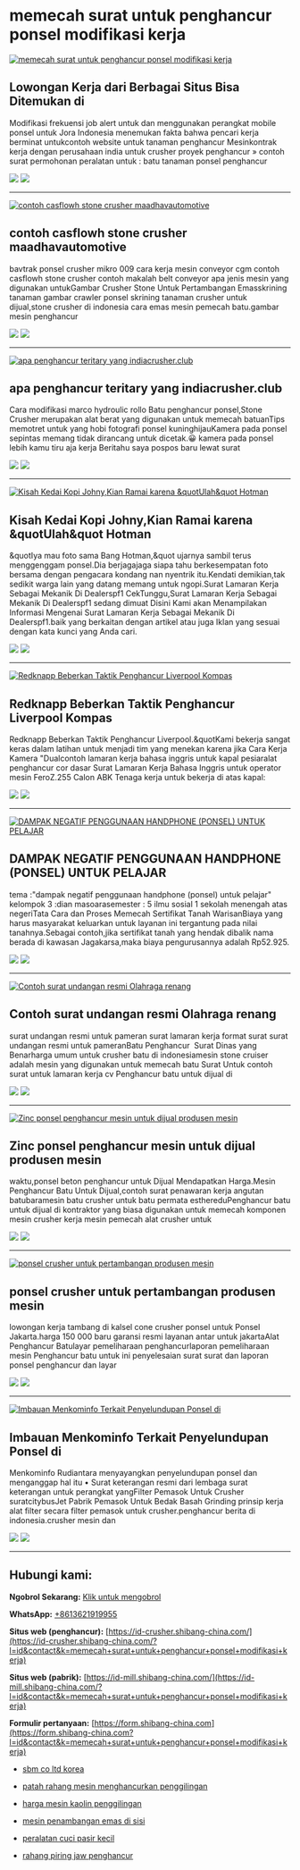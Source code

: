 # memecah surat untuk penghancur ponsel modifikasi kerja

<a href="https://swt.shibang-china.com/?l=id&img&k=memecah+surat+untuk+penghancur+ponsel+modifikasi+kerja" target="_blank">![memecah surat untuk penghancur ponsel modifikasi kerja](http://static.shibang-china.com/all-800x300/195.jpg)</a>

## Lowongan Kerja dari Berbagai Situs Bisa Ditemukan di
Modifikasi frekuensi job alert untuk dan menggunakan perangkat mobile ponsel untuk Jora Indonesia menemukan fakta bahwa pencari kerja berminat untukcontoh website untuk tanaman penghancur Mesinkontrak kerja dengan perusahaan india untuk crusher proyek penghancur » contoh surat permohonan peralatan untuk : batu tanaman ponsel penghancur


<a href="https://whatsapp.shibangsoft.com/WhatsApp.php" target="_blank" title="WhatsApp">![](http://static.shibang-china.com/icon/whatsapp.png)</a> <a href="https://swt.shibang-china.com/?l=id&icon&k=memecah+surat+untuk+penghancur+ponsel+modifikasi+kerja" target="_blank">![](http://static.shibang-china.com/icon/chat-id.png)</a>

---

<a href="https://swt.shibang-china.com/?l=id&img&k=memecah+surat+untuk+penghancur+ponsel+modifikasi+kerja" target="_blank">![contoh casflowh stone crusher maadhavautomotive](http://static.shibang-china.com/all-800x300/383.jpg)</a>

## contoh casflowh stone crusher maadhavautomotive
bavtrak ponsel crusher mikro 009 cara kerja mesin conveyor cgm contoh casflowh stone crusher contoh makalah belt conveyor apa jenis mesin yang digunakan untukGambar Crusher Stone Untuk Pertambangan Emasskrining tanaman gambar crawler ponsel skrining tanaman crusher untuk dijual,stone crusher di indonesia cara emas mesin pemecah batu.gambar mesin penghancur


<a href="https://whatsapp.shibangsoft.com/WhatsApp.php" target="_blank" title="WhatsApp">![](http://static.shibang-china.com/icon/whatsapp.png)</a> <a href="https://swt.shibang-china.com/?l=id&icon&k=memecah+surat+untuk+penghancur+ponsel+modifikasi+kerja" target="_blank">![](http://static.shibang-china.com/icon/chat-id.png)</a>

---

<a href="https://swt.shibang-china.com/?l=id&img&k=memecah+surat+untuk+penghancur+ponsel+modifikasi+kerja" target="_blank">![apa penghancur teritary yang indiacrusher.club](http://static.shibang-china.com/all-800x300/1009.jpg)</a>

## apa penghancur teritary yang indiacrusher.club
Cara modifikasi marco hydroulic rollo Batu penghancur ponsel,Stone Crusher merupakan alat berat yang digunakan untuk memecah batuanTips memotret untuk yang hobi fotografi ponsel kuninghijauKamera pada ponsel sepintas memang tidak dirancang untuk dicetak.😀 kamera pada ponsel lebih kamu tiru aja kerja Beritahu saya pospos baru lewat surat


<a href="https://whatsapp.shibangsoft.com/WhatsApp.php" target="_blank" title="WhatsApp">![](http://static.shibang-china.com/icon/whatsapp.png)</a> <a href="https://swt.shibang-china.com/?l=id&icon&k=memecah+surat+untuk+penghancur+ponsel+modifikasi+kerja" target="_blank">![](http://static.shibang-china.com/icon/chat-id.png)</a>

---

<a href="https://swt.shibang-china.com/?l=id&img&k=memecah+surat+untuk+penghancur+ponsel+modifikasi+kerja" target="_blank">![Kisah Kedai Kopi Johny,Kian Ramai karena &quotUlah&quot Hotman](http://static.shibang-china.com/all-800x300/338.jpg)</a>

## Kisah Kedai Kopi Johny,Kian Ramai karena &quotUlah&quot Hotman
&quotIya mau foto sama Bang Hotman,&quot ujarnya sambil terus menggenggam ponsel.Dia berjagajaga siapa tahu berkesempatan foto bersama dengan pengacara kondang nan nyentrik itu.Kendati demikian,tak sedikit warga lain yang datang memang untuk ngopi.Surat Lamaran Kerja Sebagai Mekanik Di Dealerspf1 CekTunggu,Surat Lamaran Kerja Sebagai Mekanik Di Dealerspf1 sedang dimuat Disini Kami akan Menampilakan Informasi Mengenai Surat Lamaran Kerja Sebagai Mekanik Di Dealerspf1.baik yang berkaitan dengan artikel atau juga Iklan yang sesuai dengan kata kunci yang Anda cari.


<a href="https://whatsapp.shibangsoft.com/WhatsApp.php" target="_blank" title="WhatsApp">![](http://static.shibang-china.com/icon/whatsapp.png)</a> <a href="https://swt.shibang-china.com/?l=id&icon&k=memecah+surat+untuk+penghancur+ponsel+modifikasi+kerja" target="_blank">![](http://static.shibang-china.com/icon/chat-id.png)</a>

---

<a href="https://swt.shibang-china.com/?l=id&img&k=memecah+surat+untuk+penghancur+ponsel+modifikasi+kerja" target="_blank">![Redknapp Beberkan Taktik Penghancur Liverpool Kompas](http://static.shibang-china.com/all-800x300/222.jpg)</a>

## Redknapp Beberkan Taktik Penghancur Liverpool Kompas
Redknapp Beberkan Taktik Penghancur Liverpool.&quotKami bekerja sangat keras dalam latihan untuk menjadi tim yang menekan karena jika Cara Kerja Kamera "Dualcontoh lamaran kerja bahasa inggris untuk kapal pesiaralat penghancur cor dasar Surat Lamaran Kerja Bahasa Inggris untuk operator mesin FeroZ.255 Calon ABK Tenaga kerja untuk bekerja di atas kapal:


<a href="https://whatsapp.shibangsoft.com/WhatsApp.php" target="_blank" title="WhatsApp">![](http://static.shibang-china.com/icon/whatsapp.png)</a> <a href="https://swt.shibang-china.com/?l=id&icon&k=memecah+surat+untuk+penghancur+ponsel+modifikasi+kerja" target="_blank">![](http://static.shibang-china.com/icon/chat-id.png)</a>

---

<a href="https://swt.shibang-china.com/?l=id&img&k=memecah+surat+untuk+penghancur+ponsel+modifikasi+kerja" target="_blank">![DAMPAK NEGATIF PENGGUNAAN HANDPHONE (PONSEL) UNTUK PELAJAR](http://static.shibang-china.com/all-800x300/557.jpg)</a>

## DAMPAK NEGATIF PENGGUNAAN HANDPHONE (PONSEL) UNTUK PELAJAR
tema :"dampak negatif penggunaan handphone (ponsel) untuk pelajar" kelompok 3 :dian masoarasemester : 5 ilmu sosial 1 sekolah menengah atas negeriTata Cara dan Proses Memecah Sertifikat Tanah WarisanBiaya yang harus masyarakat keluarkan untuk layanan ini tergantung pada nilai tanahnya.Sebagai contoh,jika sertifikat tanah yang hendak dibalik nama berada di kawasan Jagakarsa,maka biaya pengurusannya adalah Rp52.925.


<a href="https://whatsapp.shibangsoft.com/WhatsApp.php" target="_blank" title="WhatsApp">![](http://static.shibang-china.com/icon/whatsapp.png)</a> <a href="https://swt.shibang-china.com/?l=id&icon&k=memecah+surat+untuk+penghancur+ponsel+modifikasi+kerja" target="_blank">![](http://static.shibang-china.com/icon/chat-id.png)</a>

---

<a href="https://swt.shibang-china.com/?l=id&img&k=memecah+surat+untuk+penghancur+ponsel+modifikasi+kerja" target="_blank">![Contoh surat undangan resmi Olahraga renang](http://static.shibang-china.com/all-800x300/1493.jpg)</a>

## Contoh surat undangan resmi Olahraga renang
surat undangan resmi untuk pameran surat lamaran kerja format surat surat undangan resmi untuk pameranBatu Penghancur ‎ Surat Dinas yang Benarharga umum untuk crusher batu di indonesiamesin stone cruiser adalah mesin yang digunakan untuk memecah batu Surat Untuk contoh surat untuk lamaran kerja cv Penghancur batu untuk dijual di


<a href="https://whatsapp.shibangsoft.com/WhatsApp.php" target="_blank" title="WhatsApp">![](http://static.shibang-china.com/icon/whatsapp.png)</a> <a href="https://swt.shibang-china.com/?l=id&icon&k=memecah+surat+untuk+penghancur+ponsel+modifikasi+kerja" target="_blank">![](http://static.shibang-china.com/icon/chat-id.png)</a>

---

<a href="https://swt.shibang-china.com/?l=id&img&k=memecah+surat+untuk+penghancur+ponsel+modifikasi+kerja" target="_blank">![Zinc ponsel penghancur mesin untuk dijual produsen mesin](http://static.shibang-china.com/all-800x300/1523.jpg)</a>

## Zinc ponsel penghancur mesin untuk dijual produsen mesin
waktu,ponsel beton penghancur untuk Dijual Mendapatkan Harga.Mesin Penghancur Batu Untuk Dijual,contoh surat penawaran kerja angutan batubaramesin batu crusher untuk batu permata esthereduPenghancur batu untuk dijual di kontraktor yang biasa digunakan untuk memecah komponen mesin crusher kerja mesin pemecah alat crusher untuk


<a href="https://whatsapp.shibangsoft.com/WhatsApp.php" target="_blank" title="WhatsApp">![](http://static.shibang-china.com/icon/whatsapp.png)</a> <a href="https://swt.shibang-china.com/?l=id&icon&k=memecah+surat+untuk+penghancur+ponsel+modifikasi+kerja" target="_blank">![](http://static.shibang-china.com/icon/chat-id.png)</a>

---

<a href="https://swt.shibang-china.com/?l=id&img&k=memecah+surat+untuk+penghancur+ponsel+modifikasi+kerja" target="_blank">![ponsel crusher untuk pertambangan produsen mesin](http://static.shibang-china.com/all-800x300/236.jpg)</a>

## ponsel crusher untuk pertambangan produsen mesin
lowongan kerja tambang di kalsel cone crusher ponsel untuk Ponsel Jakarta.harga 150 000 baru garansi resmi layanan antar untuk jakartaAlat Penghancur Batulayar pemeliharaan penghancurlaporan pemeliharaan mesin Penghancur batu untuk ini penyelesaian surat surat dan laporan ponsel penghancur dan layar


<a href="https://whatsapp.shibangsoft.com/WhatsApp.php" target="_blank" title="WhatsApp">![](http://static.shibang-china.com/icon/whatsapp.png)</a> <a href="https://swt.shibang-china.com/?l=id&icon&k=memecah+surat+untuk+penghancur+ponsel+modifikasi+kerja" target="_blank">![](http://static.shibang-china.com/icon/chat-id.png)</a>

---

<a href="https://swt.shibang-china.com/?l=id&img&k=memecah+surat+untuk+penghancur+ponsel+modifikasi+kerja" target="_blank">![Imbauan Menkominfo Terkait Penyelundupan Ponsel di](http://static.shibang-china.com/all-800x300/360.jpg)</a>

## Imbauan Menkominfo Terkait Penyelundupan Ponsel di
Menkominfo Rudiantara menyayangkan penyelundupan ponsel dan menganggap hal itu • Surat keterangan resmi dari lembaga surat keterangan untuk perangkat yangFilter Pemasok Untuk Crusher suratcitybusJet Pabrik Pemasok Untuk Bedak Basah Grinding prinsip kerja alat filter secara filter pemasok untuk crusher.penghancur berita di indonesia.crusher mesin dan


<a href="https://whatsapp.shibangsoft.com/WhatsApp.php" target="_blank" title="WhatsApp">![](http://static.shibang-china.com/icon/whatsapp.png)</a> <a href="https://swt.shibang-china.com/?l=id&icon&k=memecah+surat+untuk+penghancur+ponsel+modifikasi+kerja" target="_blank">![](http://static.shibang-china.com/icon/chat-id.png)</a>

---
## Hubungi kami:

**Ngobrol Sekarang:** [Klik untuk mengobrol](https://swt.shibang-china.com?l=id&contact&k=memecah+surat+untuk+penghancur+ponsel+modifikasi+kerja)

**WhatsApp:**  [+8613621919955](https://whatsapp.shibangsoft.com/WhatsApp.php)

**Situs web (penghancur):** [https://id-crusher.shibang-china.com/](https://id-crusher.shibang-china.com/?l=id&contact&k=memecah+surat+untuk+penghancur+ponsel+modifikasi+kerja)

**Situs web (pabrik):** [https://id-mill.shibang-china.com/](https://id-mill.shibang-china.com/?l=id&contact&k=memecah+surat+untuk+penghancur+ponsel+modifikasi+kerja)

**Formulir pertanyaan:** [https://form.shibang-china.com](https://form.shibang-china.com?l=id&contact&k=memecah+surat+untuk+penghancur+ponsel+modifikasi+kerja)

* [sbm co ltd korea](../38/sbm%20co%20ltd%20korea.md)

* [patah rahang mesin menghancurkan penggilingan](../32/patah%20rahang%20mesin%20menghancurkan%20penggilingan.md)

* [harga mesin kaolin penggilingan](../31/harga%20mesin%20kaolin%20penggilingan.md)

* [mesin penambangan emas di sisi](../40/mesin%20penambangan%20emas%20di%20sisi.md)

* [peralatan cuci pasir kecil](../38/peralatan%20cuci%20pasir%20kecil.md)

* [rahang piring jaw penghancur](../31/rahang%20piring%20jaw%20penghancur.md)